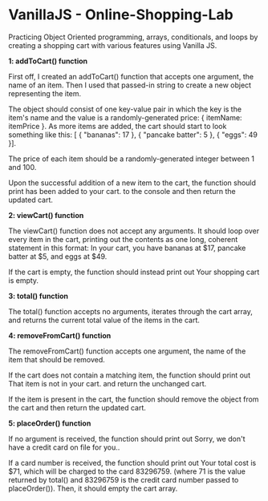 # VanillaJS - Online-Shopping-Lab

Practicing Object Oriented programming, arrays, conditionals, and loops by creating a shopping cart with various features
using Vanilla JS.

<strong> 1: addToCart() function </strong>

First off, I created an addToCart() function that accepts one argument, the name of an item. 
Then I used that passed-in string to create a new object representing the item. 

The object should consist of one key-value pair in which the key is the item's name and the value is a randomly-generated price: { itemName: itemPrice }. As more items are added, the cart should start to look something like this: [ { "bananas": 17 }, { "pancake batter": 5 }, { "eggs": 49 }].

The price of each item should be a randomly-generated integer between 1 and 100. 

Upon the successful addition of a new item to the cart, the function should print <itemName> has been added to your cart. to the console and then return the updated cart.
        
 <strong> 2: viewCart() function </strong>

The viewCart() function does not accept any arguments. It should loop over every item in the cart, printing out the contents as one long, coherent statement in this format: In your cart, you have bananas at $17, pancake batter at $5, and eggs at $49.

If the cart is empty, the function should instead print out Your shopping cart is empty.


<strong> 3: total() function </strong>

The total() function accepts no arguments, iterates through the cart array, and returns the current total value of the items in the cart.

<strong> 4: removeFromCart() function </strong>

The removeFromCart() function accepts one argument, the name of the item that should be removed. 

If the cart does not contain a matching item, the function should print out That item is not in your cart. and return the unchanged cart.

If the item is present in the cart, the function should remove the object from the cart and then return the updated cart.

<strong> 5: placeOrder() function </strong>

If no argument is received, the function should print out Sorry, we don't have a credit card on file for you..

If a card number is received, the function should print out Your total cost is $71, which will be charged to the card 83296759. (where 71 is the value returned by total() and 83296759 is the credit card number passed to placeOrder()). Then, it should empty the cart array.

